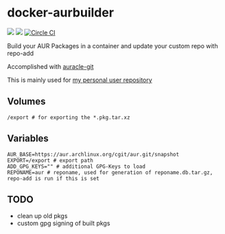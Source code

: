 # docker-aurbuilder
[![](https://images.microbadger.com/badges/image/eyenx/aurbuilder.svg)](https://microbadger.com/images/eyenx/aurbuilder "Get your own image badge on microbadger.com") [![](https://images.microbadger.com/badges/version/eyenx/aurbuilder.svg)](https://microbadger.com/images/eyenx/aurbuilder "Get your own version badge on microbadger.com")
[![Circle CI](https://circleci.com/gh/eyenx/docker-aurbuilder.svg?style=svg)](https://circleci.com/gh/eyenx/docker-aurbuilder)

Build your AUR Packages in a container and update your custom repo with repo-add

Accomplished with [auracle-git](https://aur.archlinux.org/packages/auracle-git/)

This is mainly used for [my personal user repository](https://aur.eyenx.ch)

## Volumes

```
/export # for exporting the *.pkg.tar.xz
```

## Variables

```
AUR_BASE=https://aur.archlinux.org/cgit/aur.git/snapshot
EXPORT=/export # export path
ADD_GPG_KEYS="" # additional GPG-Keys to load
REPONAME=aur # reponame, used for generation of reponame.db.tar.gz, repo-add is run if this is set
```

## TODO

* clean up old pkgs
* custom gpg signing of built pkgs
